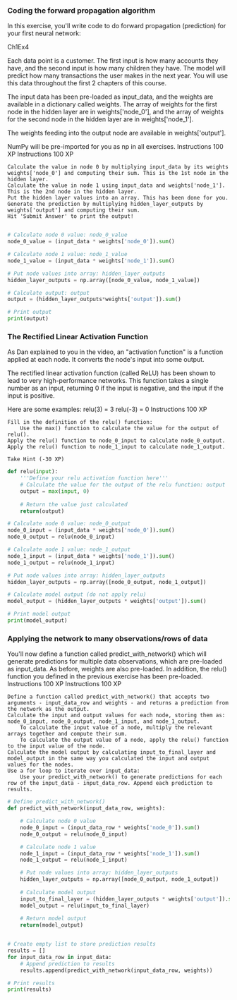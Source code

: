 ### Coding the forward propagation algorithm

In this exercise, you'll write code to do forward propagation (prediction) for your first neural network:

Ch1Ex4

Each data point is a customer. The first input is how many accounts they have, and the second input is how many children they have. The model will predict how many transactions the user makes in the next year. You will use this data throughout the first 2 chapters of this course.

The input data has been pre-loaded as input_data, and the weights are available in a dictionary called weights. The array of weights for the first node in the hidden layer are in weights['node_0'], and the array of weights for the second node in the hidden layer are in weights['node_1'].

The weights feeding into the output node are available in weights['output'].

NumPy will be pre-imported for you as np in all exercises.
Instructions
100 XP
Instructions
100 XP

    Calculate the value in node 0 by multiplying input_data by its weights weights['node_0'] and computing their sum. This is the 1st node in the hidden layer.
    Calculate the value in node 1 using input_data and weights['node_1']. This is the 2nd node in the hidden layer.
    Put the hidden layer values into an array. This has been done for you.
    Generate the prediction by multiplying hidden_layer_outputs by weights['output'] and computing their sum.
    Hit 'Submit Answer' to print the output!



```python

# Calculate node 0 value: node_0_value
node_0_value = (input_data * weights['node_0']).sum()

# Calculate node 1 value: node_1_value
node_1_value = (input_data * weights['node_1']).sum()

# Put node values into array: hidden_layer_outputs
hidden_layer_outputs = np.array([node_0_value, node_1_value])

# Calculate output: output
output = (hidden_layer_outputs*weights['output']).sum()

# Print output
print(output)

```

### The Rectified Linear Activation Function

As Dan explained to you in the video, an "activation function" is a function applied at each node. It converts the node's input into some output.

The rectified linear activation function (called ReLU) has been shown to lead to very high-performance networks. This function takes a single number as an input, returning 0 if the input is negative, and the input if the input is positive.

Here are some examples:
relu(3) = 3
relu(-3) = 0
Instructions
100 XP

    Fill in the definition of the relu() function:
        Use the max() function to calculate the value for the output of relu(). 
    Apply the relu() function to node_0_input to calculate node_0_output.
    Apply the relu() function to node_1_input to calculate node_1_output.

    Take Hint (-30 XP)


```python
def relu(input):
    '''Define your relu activation function here'''
    # Calculate the value for the output of the relu function: output
    output = max(input, 0)
    
    # Return the value just calculated
    return(output)

# Calculate node 0 value: node_0_output
node_0_input = (input_data * weights['node_0']).sum()
node_0_output = relu(node_0_input)

# Calculate node 1 value: node_1_output
node_1_input = (input_data * weights['node_1']).sum()
node_1_output = relu(node_1_input)

# Put node values into array: hidden_layer_outputs
hidden_layer_outputs = np.array([node_0_output, node_1_output])

# Calculate model output (do not apply relu)
model_output = (hidden_layer_outputs * weights['output']).sum()

# Print model output
print(model_output)
```

### Applying the network to many observations/rows of data

You'll now define a function called predict_with_network() which will generate predictions for multiple data observations, which are pre-loaded as input_data. As before, weights are also pre-loaded. In addition, the relu() function you defined in the previous exercise has been pre-loaded.
Instructions
100 XP
Instructions
100 XP

    Define a function called predict_with_network() that accepts two arguments - input_data_row and weights - and returns a prediction from the network as the output.
    Calculate the input and output values for each node, storing them as: node_0_input, node_0_output, node_1_input, and node_1_output.
        To calculate the input value of a node, multiply the relevant arrays together and compute their sum.
        To calculate the output value of a node, apply the relu() function to the input value of the node.
    Calculate the model output by calculating input_to_final_layer and model_output in the same way you calculated the input and output values for the nodes.
    Use a for loop to iterate over input_data:
        Use your predict_with_network() to generate predictions for each row of the input_data - input_data_row. Append each prediction to results.



```python
# Define predict_with_network()
def predict_with_network(input_data_row, weights):

    # Calculate node 0 value
    node_0_input = (input_data_row * weights['node_0']).sum()
    node_0_output = relu(node_0_input)

    # Calculate node 1 value
    node_1_input = (input_data_row * weights['node_1']).sum()
    node_1_output = relu(node_1_input)

    # Put node values into array: hidden_layer_outputs
    hidden_layer_outputs = np.array([node_0_output, node_1_output])
    
    # Calculate model output
    input_to_final_layer = (hidden_layer_outputs * weights['output']).sum()
    model_output = relu(input_to_final_layer)
    
    # Return model output
    return(model_output)


# Create empty list to store prediction results
results = []
for input_data_row in input_data:
    # Append prediction to results
    results.append(predict_with_network(input_data_row, weights))

# Print results
print(results)
        
```


```python

```
